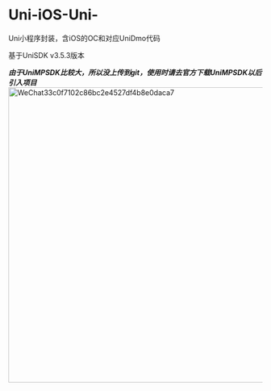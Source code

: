 # Uni-iOS-Uni-
Uni小程序封装，含iOS的OC和对应UniDmo代码

基于UniSDK v3.5.3版本

***由于UniMPSDK比较大，所以没上传到git，使用时请去官方下载UniMPSDK以后引入项目***
<img width="586" alt="WeChat33c0f7102c86bc2e4527df4b8e0daca7" src="https://user-images.githubusercontent.com/31474080/203682451-5b75f934-33a3-4d47-b658-1ec6dccd30a5.png">
